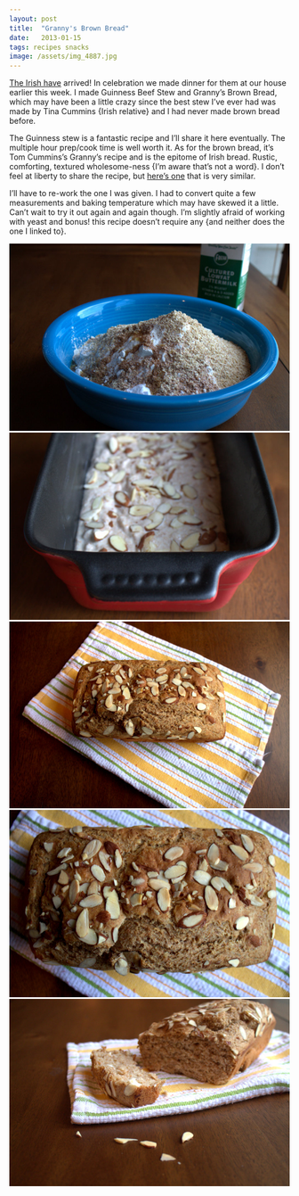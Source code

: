 ```yaml
---
layout: post
title:  "Granny's Brown Bread"
date:   2013-01-15
tags: recipes snacks
image: /assets/img_4887.jpg
---
```

[The Irish have](http://justbfresh.com/2013/10/12/ireland-part-6/) arrived! In celebration we made dinner for them at our house earlier this week. I made Guinness Beef Stew and Granny’s Brown Bread, which may have been a little crazy since the best stew I’ve ever had was made by Tina Cummins {Irish relative} and I had never made brown bread before.

The Guinness stew is a fantastic recipe and I’ll share it here eventually. The multiple hour prep/cook time is well worth it. As for the brown bread, it’s Tom Cummins’s Granny’s recipe and is the epitome of Irish bread. Rustic, comforting, textured wholesome-ness {I’m aware that’s not a word}. I don’t feel at liberty to share the recipe, but [here’s one](http://www.epicurious.com/recipes/food/views/Irish-Brown-Bread-109216) that is very similar.

I’ll have to re-work the one I was given. I had to convert quite a few measurements and baking temperature which may have skewed it a little. Can’t wait to try it out again and again though. I’m slightly afraid of working with yeast and bonus! this recipe doesn’t require any {and neither does the one I linked to}.

![Photo of dry ingredients](/assets/img_4874.jpg)
![Photo of ingredients in bread pan](/assets/img_4878.jpg)
![Photo of baked bread](/assets/img_4886.jpg)
![Photo of baked bread 2](/assets/img_4888.jpg)
![Photo of baked bread 3](/assets/img_4890.jpg)